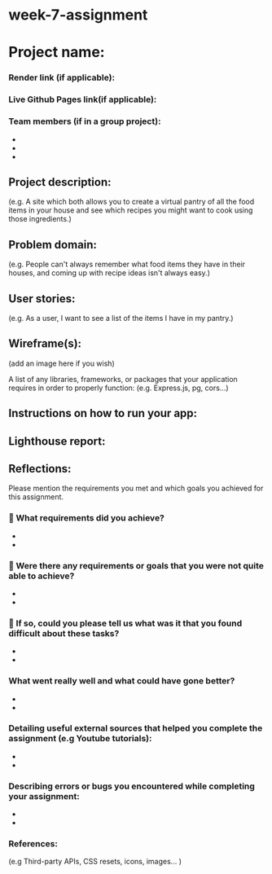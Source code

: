 # week-7-assignment


# Project name:

### Render link (if applicable):

### Live Github Pages link(if applicable):

### Team members (if in a group project):

-
-
-

## Project description:

(e.g. A site which both allows you to create a virtual pantry of all the food items in your house and see which recipes you might want to cook using those ingredients.)

## Problem domain:

(e.g. People can't always remember what food items they have in their houses, and coming up with recipe ideas isn't always easy.)

## User stories:

(e.g. As a user, I want to see a list of the items I have in my pantry.)

## Wireframe(s):

(add an image here if you wish)

A list of any libraries, frameworks, or packages that your application requires in order to properly function:
(e.g. Express.js, pg, cors...)

## Instructions on how to run your app:

## Lighthouse report:

## Reflections:

Please mention the requirements you met and which goals you achieved for this assignment.

### 🎯 What requirements did you achieve?

-
-

### 🎯 Were there any requirements or goals that you were not quite able to achieve?

-
-

### 🎯 If so, could you please tell us what was it that you found difficult about these tasks?

-
-

### What went really well and what could have gone better?

-
-

### Detailing useful external sources that helped you complete the assignment (e.g Youtube tutorials):

-
-

### Describing errors or bugs you encountered while completing your assignment:

-
-

### References:

(e.g Third-party APIs, CSS resets, icons, images... )
